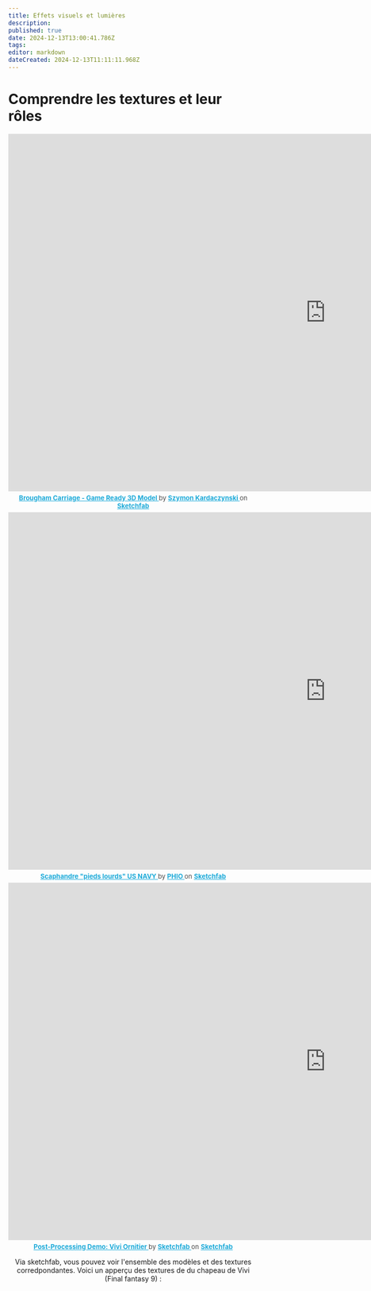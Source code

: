 ```yaml
---
title: Effets visuels et lumières
description: 
published: true
date: 2024-12-13T13:00:41.786Z
tags: 
editor: markdown
dateCreated: 2024-12-13T11:11:11.968Z
---
```


# Comprendre les textures et leur rôles


<center><div class="sketchfab-embed-wrapper"> <iframe title="Brougham Carriage - Game Ready 3D Model" frameborder="0" allowfullscreen mozallowfullscreen="true" webkitallowfullscreen="true" allow="autoplay; fullscreen; xr-spatial-tracking" xr-spatial-tracking execution-while-out-of-viewport execution-while-not-rendered web-share width="1280" height="720" src="https://sketchfab.com/models/85d1ce24e2fc4c08b8f354bb4afd704c/embed?autostart=1&dnt=1"> </iframe> <p style="font-size: 13px; font-weight: normal; margin: 5px; color: #4A4A4A;"> <a href="https://sketchfab.com/3d-models/brougham-carriage-game-ready-3d-model-85d1ce24e2fc4c08b8f354bb4afd704c?utm_medium=embed&utm_campaign=share-popup&utm_content=85d1ce24e2fc4c08b8f354bb4afd704c" target="_blank" rel="nofollow" style="font-weight: bold; color: #1CAAD9;"> Brougham Carriage - Game Ready 3D Model </a> by <a href="https://sketchfab.com/kardaczynski?utm_medium=embed&utm_campaign=share-popup&utm_content=85d1ce24e2fc4c08b8f354bb4afd704c" target="_blank" rel="nofollow" style="font-weight: bold; color: #1CAAD9;"> Szymon Kardaczynski </a> on <a href="https://sketchfab.com?utm_medium=embed&utm_campaign=share-popup&utm_content=85d1ce24e2fc4c08b8f354bb4afd704c" target="_blank" rel="nofollow" style="font-weight: bold; color: #1CAAD9;">Sketchfab</a></p></div></center>


<center><div class="sketchfab-embed-wrapper"> <iframe title="Scaphandre "pieds lourds" US NAVY" frameborder="0" allowfullscreen mozallowfullscreen="true" webkitallowfullscreen="true" allow="autoplay; fullscreen; xr-spatial-tracking" xr-spatial-tracking execution-while-out-of-viewport execution-while-not-rendered web-share width="1280" height="720" src="https://sketchfab.com/models/36d7ef8a455d4aaea080263250631ae8/embed?autostart=1&ui_hint=2"> </iframe> <p style="font-size: 13px; font-weight: normal; margin: 5px; color: #4A4A4A;"> <a href="https://sketchfab.com/3d-models/scaphandre-pieds-lourds-us-navy-36d7ef8a455d4aaea080263250631ae8?utm_medium=embed&utm_campaign=share-popup&utm_content=36d7ef8a455d4aaea080263250631ae8" target="_blank" rel="nofollow" style="font-weight: bold; color: #1CAAD9;"> Scaphandre "pieds lourds" US NAVY </a> by <a href="https://sketchfab.com/PHIO?utm_medium=embed&utm_campaign=share-popup&utm_content=36d7ef8a455d4aaea080263250631ae8" target="_blank" rel="nofollow" style="font-weight: bold; color: #1CAAD9;"> PHIO </a> on <a href="https://sketchfab.com?utm_medium=embed&utm_campaign=share-popup&utm_content=36d7ef8a455d4aaea080263250631ae8" target="_blank" rel="nofollow" style="font-weight: bold; color: #1CAAD9;">Sketchfab</a></p></div></center>

<center><div class="sketchfab-embed-wrapper"> <iframe title="Post-Processing Demo: Vivi Ornitier" frameborder="0" allowfullscreen mozallowfullscreen="true" webkitallowfullscreen="true" allow="autoplay; fullscreen; xr-spatial-tracking" xr-spatial-tracking execution-while-out-of-viewport execution-while-not-rendered web-share width="1280" height="720" src="https://sketchfab.com/models/5f75aaec31754ec981fcadbefc1441ed/embed?autostart=1&ui_hint=2&dnt=1"> </iframe> <p style="font-size: 13px; font-weight: normal; margin: 5px; color: #4A4A4A;"> <a href="https://sketchfab.com/3d-models/post-processing-demo-vivi-ornitier-5f75aaec31754ec981fcadbefc1441ed?utm_medium=embed&utm_campaign=share-popup&utm_content=5f75aaec31754ec981fcadbefc1441ed" target="_blank" rel="nofollow" style="font-weight: bold; color: #1CAAD9;"> Post-Processing Demo: Vivi Ornitier </a> by <a href="https://sketchfab.com/Sketchfab?utm_medium=embed&utm_campaign=share-popup&utm_content=5f75aaec31754ec981fcadbefc1441ed" target="_blank" rel="nofollow" style="font-weight: bold; color: #1CAAD9;"> Sketchfab </a> on <a href="https://sketchfab.com?utm_medium=embed&utm_campaign=share-popup&utm_content=5f75aaec31754ec981fcadbefc1441ed" target="_blank" rel="nofollow" style="font-weight: bold; color: #1CAAD9;">Sketchfab</a></p></div><center>
  
Via sketchfab, vous pouvez voir l'ensemble des modèles et des textures corredpondantes. Voici un apperçu des textures de du chapeau de Vivi (Final fantasy 9) : 
  
  
  
